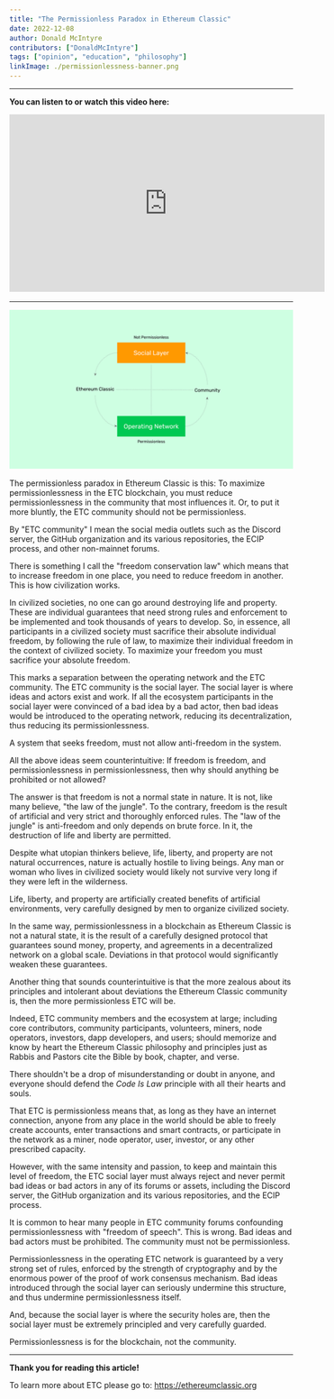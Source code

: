 ```yaml
---
title: "The Permissionless Paradox in Ethereum Classic"
date: 2022-12-08
author: Donald McIntyre
contributors: ["DonaldMcIntyre"]
tags: ["opinion", "education", "philosophy"]
linkImage: ./permissionlessness-banner.png
---
```


---
**You can listen to or watch this video here:**

<iframe width="560" height="315" src="https://www.youtube.com/embed/LmHnVjMiE90" title="YouTube video player" frameborder="0" allow="accelerometer; autoplay; clipboard-write; encrypted-media; gyroscope; picture-in-picture" allowfullscreen></iframe>

---

![Permissionlessness in Ethereum Classic does not mean permissionlessness in the community.](./permissionlessness-banner.png)

The permissionless paradox in Ethereum Classic is this: To maximize permissionlessness in the ETC blockchain, you must reduce permissionlessness in the community that most influences it. Or, to put it more bluntly, the ETC community should not be permissionless.

By "ETC community" I mean the social media outlets such as the Discord server, the GitHub organization and its various repositories, the ECIP process, and other non-mainnet forums.

There is something I call the "freedom conservation law" which means that to increase freedom in one place, you need to reduce freedom in another. This is how civilization works.

In civilized societies, no one can go around destroying life and property. These are individual guarantees that need strong rules and enforcement to be implemented and took thousands of years to develop. So, in essence, all participants in a civilized society must sacrifice their absolute individual freedom, by following the rule of law, to maximize their individual freedom in the context of civilized society. To maximize your freedom you must sacrifice your absolute freedom.

This marks a separation between the operating network and the ETC community. The ETC community is the social layer. The social layer is where ideas and actors exist and work. If all the ecosystem participants in the social layer were convinced of a bad idea by a bad actor, then bad ideas would be introduced to the operating network, reducing its decentralization, thus reducing its permissionlessness.

A system that seeks freedom, must not allow anti-freedom in the system.

All the above ideas seem counterintuitive: If freedom is freedom, and permissionlessness in permissionlessness, then why should anything be prohibited or not allowed?

The answer is that freedom is not a normal state in nature. It is not, like many believe, "the law of the jungle". To the contrary, freedom is the result of artificial and very strict and thoroughly enforced rules. The "law of the jungle" is anti-freedom and only depends on brute force. In it, the destruction of life and liberty are permitted.

Despite what utopian thinkers believe, life, liberty, and property are not natural occurrences, nature is actually hostile to living beings. Any man or woman who lives in civilized society would likely not survive very long if they were left in the wilderness.

Life, liberty, and property are artificially created benefits of artificial environments, very carefully designed by men to organize civilized society. 

In the same way, permissionlessness in a blockchain as Ethereum Classic is not a natural state, it is the result of a carefully designed protocol that guarantees sound money, property, and agreements in a decentralized network on a global scale. Deviations in that protocol would significantly weaken these guarantees.

Another thing that sounds counterintuitive is that the more zealous about its principles and intolerant about deviations the Ethereum Classic community is, then the more permissionless ETC will be.

Indeed, ETC community members and the ecosystem at large; including core contributors, community participants, volunteers, miners, node operators, investors, dapp developers, and users; should memorize and know by heart the Ethereum Classic philosophy and principles just as Rabbis and Pastors cite the Bible by book, chapter, and verse.

There shouldn't be a drop of misunderstanding or doubt in anyone, and everyone should defend the *Code Is Law* principle with all their hearts and souls.

That ETC is permissionless means that, as long as they have an internet connection, anyone from any place in the world should be able to freely create accounts, enter transactions and smart contracts, or participate in the network as a miner, node operator, user, investor, or any other prescribed capacity.

However, with the same intensity and passion, to keep and maintain this level of freedom, the ETC social layer must always reject and never permit bad ideas or bad actors in any of its forums or assets, including the Discord server, the GitHub organization and its various repositories, and the ECIP process.

It is common to hear many people in ETC community forums confounding permissionlessness with "freedom of speech". This is wrong. Bad ideas and bad actors must be prohibited. The community must not be permissionless.

Permissionlessness in the operating ETC network is guaranteed by a very strong set of rules, enforced by the strength of cryptography and by the enormous power of the proof of work consensus mechanism. Bad ideas introduced through the social layer can seriously undermine this structure, and thus undermine permissionlessness itself.

And, because the social layer is where the security holes are, then the social layer must be extremely principled and very carefully guarded.

Permissionlessness is for the blockchain, not the community.

---

**Thank you for reading this article!**

To learn more about ETC please go to: https://ethereumclassic.org
